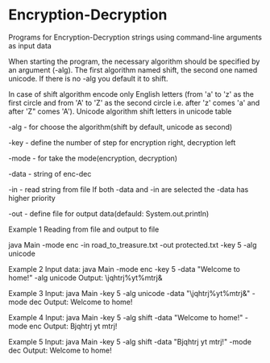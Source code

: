 # Encryption-Decryption

Programs for Encryption-Decryption strings using command-line arguments as input data

When starting the program, the necessary algorithm should be specified by an argument (-alg). 
The first algorithm named shift, the second one named unicode. If there is no -alg you default it to shift.

In case of shift algorithm encode only English letters (from 'a' to 'z' as the first circle and from 'A' to 'Z' as 
the second circle i.e. after 'z' comes 'a' and after 'Z" comes 'A'). Unicode algorithm shift letters in unicode table
 
-alg - for choose the algorithm(shift by default, unicode as second)

-key - define the number of step for encryption right, decryption left

-mode - for take the mode(encryption, decryption)

-data - string of enc-dec

-in - read string from file
If both -data and -in are selected the -data has higher priority

-out - define file for output data(defauld: System.out.println)

Example 1
Reading from file and output to file

java Main -mode enc -in road_to_treasure.txt -out protected.txt -key 5 -alg unicode

Example 2 
Input data:
java Main -mode enc -key 5 -data "Welcome to home!" -alg unicode
Output:
\jqhtrj%yt%mtrj&

Example 3
Input:
java Main -key 5 -alg unicode -data "\jqhtrj%yt%mtrj&" -mode dec
Output: 
Welcome to home!

Example 4
Input: 
java Main -key 5 -alg shift -data "Welcome to home!" -mode enc
Output:
Bjqhtrj yt mtrj!

Example 5
Input:
java Main -key 5 -alg shift -data "Bjqhtrj yt mtrj!" -mode dec
Output: 
Welcome to home!
